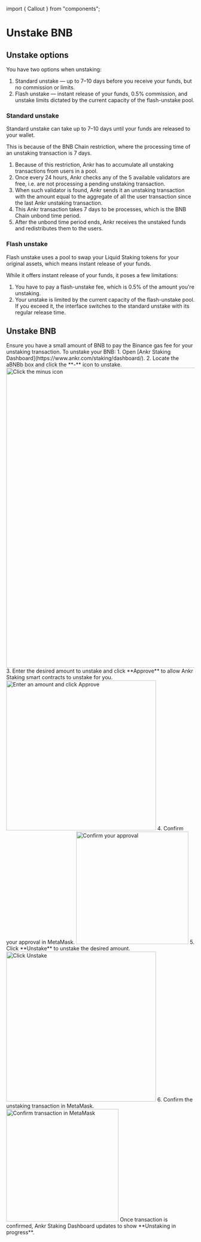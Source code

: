 import { Callout } from "components";

# Unstake BNB

## Unstake options
You have two options when unstaking:
1. Standard unstake — up to 7–10 days before you receive your funds, but no commission or limits.
2. Flash unstake — instant release of your funds, 0.5% commission, and unstake limits dictated by the current capacity of the flash-unstake pool.

### Standard unstake
Standard unstake can take up to 7–10 days until your funds are released to your wallet.

This is because of the BNB Chain restriction, where the processing time of an unstaking transaction is 7 days.

1. Because of this restriction, Ankr has to accumulate all unstaking transactions from users in a pool.
2. Once every 24 hours, Ankr checks any of the 5 available validators are free, i.e. are not processing a pending unstaking transaction.
3. When such validator is found, Ankr sends it an unstaking transaction with the amount equal to the aggregate of all the user transaction since the last Ankr unstaking transaction.
4. This Ankr transaction takes 7 days to be processes, which is the BNB Chain unbond time period.
5. After the unbond time period ends, Ankr receives the unstaked funds and redistributes them to the users.

### Flash unstake
Flash unstake uses a pool to swap your Liquid Staking tokens for your original assets, which means instant release of your funds.

While it offers instant release of your funds, it poses a few limitations:
1. You have to pay a flash-unstake fee, which is 0.5% of the amount you're unstaking.
2. Your unstake is limited by the current capacity of the flash-unstake pool. If you exceed it, the interface switches to the standard unstake with its regular release time.

## Unstake BNB 
<Callout type="info">
Ensure you have a small amount of BNB to pay the Binance gas fee for your unstaking transaction.
</Callout>
To unstake your BNB:
1. Open [Ankr Staking Dashboard](https://www.ankr.com/staking/dashboard/). 
2. Locate the aBNBb box and click the **-** icon to unstake.
<img src="/docs/staking/liquid-staking/bnb/click-minus-icon.jpg" alt="Click the minus icon" class="responsive-pic" width="800" />
3. Enter the desired amount to unstake and click **Approve** to allow Ankr Staking smart contracts to unstake for you.
<img src="/docs/staking/liquid-staking/bnb/enter-amount-click-approve.jpg" alt="Enter an amount and click Approve" class="responsive-pic" width="400" />
4. Confirm your approval in MetaMask.
<img src="/docs/staking/liquid-staking/bnb/confirm-approval.jpg" alt="Confirm your approval" class="responsive-pic" width="300" />
5. Click **Unstake** to unstake the desired amount.
<img src="/docs/staking/liquid-staking/bnb/click-unstake.jpg" alt="Click Unstake" class="responsive-pic" width="400" />
6. Confirm the unstaking transaction in MetaMask.
<img src="/docs/staking/liquid-staking/bnb/confirm-unstaking-transaction.jpg" alt="Confirm transaction in MetaMask" class="responsive-pic" width="300" />

<Callout type="success">
Once transaction is confirmed, Ankr Staking Dashboard updates to show **Unstaking in progress**.
</Callout>

